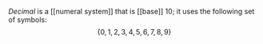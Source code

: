 *Decimal* is a [[numeral system]] that is [[base]] 10; it uses the following set of symbols:
$$
\{ 0, 1, 2, 3, 4, 5, 6, 7, 8, 9\}
$$
